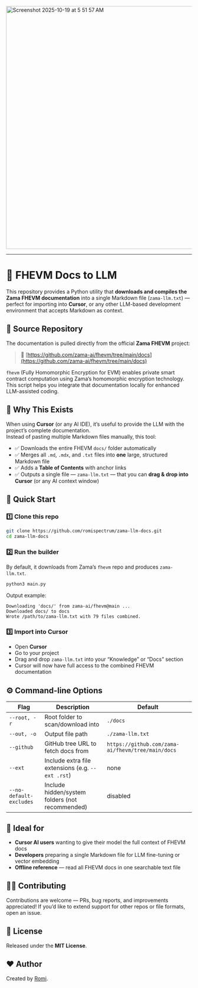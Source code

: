 <img width="939" height="658" alt="Screenshot 2025-10-19 at 5 51 57 AM" src="https://github.com/user-attachments/assets/80e9838c-af8f-4e64-81f0-2a3eee772539" />

---

# 🧠 FHEVM Docs to LLM

This repository provides a Python utility that **downloads and compiles the Zama FHEVM documentation** into a single Markdown file (`zama-llm.txt`) — perfect for importing into **Cursor**, or any other LLM-based development environment that accepts Markdown as context.


## 📘 Source Repository

The documentation is pulled directly from the official **Zama FHEVM** project:

> 🔗 [https://github.com/zama-ai/fhevm/tree/main/docs](https://github.com/zama-ai/fhevm/tree/main/docs)

`fhevm` (Fully Homomorphic Encryption for EVM) enables private smart contract computation using Zama’s homomorphic encryption technology.  
This script helps you integrate that documentation locally for enhanced LLM-assisted coding.


## 🧩 Why This Exists

When using **Cursor** (or any AI IDE), it’s useful to provide the LLM with the project’s complete documentation.  
Instead of pasting multiple Markdown files manually, this tool:

- ✅ Downloads the entire FHEVM `docs/` folder automatically  
- ✅ Merges all `.md`, `.mdx`, and `.txt` files into **one** large, structured Markdown file  
- ✅ Adds a **Table of Contents** with anchor links  
- ✅ Outputs a single file — `zama-llm.txt` — that you can **drag & drop into Cursor** (or any AI context window)


## 🚀 Quick Start

### 1️⃣ Clone this repo

```bash
git clone https://github.com/romispectrum/zama-llm-docs.git
cd zama-llm-docs
````

### 2️⃣ Run the builder

By default, it downloads from Zama’s `fhevm` repo and produces `zama-llm.txt`.

```bash
python3 main.py
```

Output example:

```
Downloading 'docs/' from zama-ai/fhevm@main ...
Downloaded docs/ to docs
Wrote /path/to/zama-llm.txt with 79 files combined.
```

### 3️⃣ Import into Cursor

* Open **Cursor**
* Go to your project
* Drag and drop `zama-llm.txt` into your “Knowledge” or “Docs” section
* Cursor will now have full access to the combined FHEVM documentation

## ⚙️ Command-line Options

| Flag                    | Description                                       | Default                                           |
| ----------------------- | ------------------------------------------------- | ------------------------------------------------- |
| `--root, -r`            | Root folder to scan/download into                 | `./docs`                                          |
| `--out, -o`             | Output file path                                  | `./zama-llm.txt`                                       |
| `--github`              | GitHub tree URL to fetch docs from                | `https://github.com/zama-ai/fhevm/tree/main/docs` |
| `--ext`                 | Include extra file extensions (e.g. `--ext .rst`) | none                                              |
| `--no-default-excludes` | Include hidden/system folders (not recommended)   | disabled                                          |

## 🧠 Ideal for

* **Cursor AI users** wanting to give their model the full context of FHEVM docs
* **Developers** preparing a single Markdown file for LLM fine-tuning or vector embedding
* **Offline reference** — read all FHEVM docs in one searchable text file

## 🧑‍💻 Contributing

Contributions are welcome — PRs, bug reports, and improvements appreciated!
If you’d like to extend support for other repos or file formats, open an issue.

## 🪪 License

Released under the **MIT License**.

## ❤️ Author

Created by [Romi](https://x.com/romispectrum).
